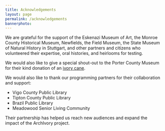 ```yaml
---
title: Acknowledgements
layout: page
permalink: /acknowledgements
bannerphoto: 
---
```

We are grateful for the support of the Eskenazi Museum of Art, the Monroe County Historical Museum, Newfields, the Field Museum, the State Museum of Natural History in Stuttgart, and other partners and citizens who volunteered their expertise, oral histories, and heirlooms for testing. 

We would also like to give a special shout-out to the Porter County Museum for their kind donation of an <a href="{{ site.baseurl }}/assets/img/Ivory_Cane.jpg" target="_blank">ivory cane</a>.

We would also like to thank our programming partners for their collaboration and support:

- Vigo County Public Library
- Tipton County Public Library
- Brazil Public Library
- Meadowood Senior Living Community

Their partnership has helped us reach new audiences and expand the impact of the ArchIvory project.